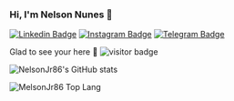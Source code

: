 
### Hi, I'm Nelson Nunes 👋

[![Linkedin Badge](https://img.shields.io/badge/-LinkedIn-0e76a8?style=flat-square&logo=Linkedin&logoColor=white)](https://www.linkedin.com/in/nelsonjr86/)
[![Instagram Badge](https://img.shields.io/badge/-Instagram-e4405f?style=flat-square&logo=Instagram&logoColor=white)](https://www.instagram.com/nelsonjrr86)
[![Telegram Badge](https://img.shields.io/badge/-Telegram-0088cc?style=flat-square&logo=Telegram&logoColor=white)](https://t.me/nelsonjr86)

Glad to see your here 🤩 ![visitor badge](https://visitor-badge.glitch.me/badge?page_id=nelsonjr86.visitor-badge)

![NelsonJr86's GitHub stats](https://github-readme-stats.vercel.app/api?username=nelsonjr86&show_icons=true&theme=chartreuse-dark&count_private=true)

![MelsonJr86 Top Lang](https://github-readme-stats.vercel.app/api/top-langs/?username=nelsonjr86&count_private=true&theme=chartreuse-dark)



<!---
nelsonjr86/nelsonjr86 is a ✨ special ✨ repository because its `README.md` (this file) appears on your GitHub profile.
You can click the Preview link to take a look at your changes.


Here are some ideas to get you started:

- 🔭 I’m currently working on ...
- 🌱 I’m currently learning ...
- 👯 I’m looking to collaborate on ...
- 🤔 I’m looking for help with ...
- 💬 Ask me about ...
- 📫 How to reach me: ...
- 😄 Pronouns: ...
- ⚡ Fun fact: ...
-->

